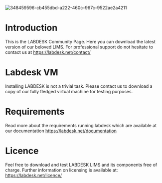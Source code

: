 ![348459596-cb455dbd-a222-460c-967c-9522ae2a4211](https://github.com/user-attachments/assets/96b2caf3-cbde-4f6c-af9a-2f4fcd81f953)

# Introduction
This is the LABDESK Community Page. Here you can download the latest version of our beloved LIMS. For professional support do not hesitate to contact us at https://labdesk.net/contact/

# Labdesk VM
Installing LABDESK is not a trivial task. Please contact us to download a copy of our fully fledged virtual machine for testing purposes.

# Requirements
Read more about the requirements running labdesk which are available at our documentation https://labdesk.net/documentation

# Licence
Feel free to download and test LABDESK LIMS and its components free of charge. Further information on licensing is available at: https://labdesk.net/licence/
